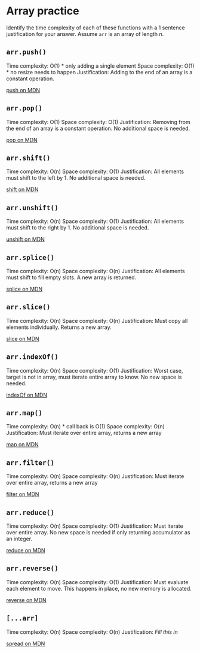 # Array practice

Identify the time complexity of each of these functions with a 1 sentence
justification for your answer. Assume `arr` is an array of length _n_.

## `arr.push()`

Time complexity: O(1) * only adding a single element
Space complexity: O(1) * no resize needs to happen
Justification: Adding to the end of an array is a constant operation. 

[push on MDN][push]


## `arr.pop()`

Time complexity: O(1)
Space complexity: O(1)
Justification: Removing from the end of an array is a constant operation. No additional space is needed. 

[pop on MDN][pop]

## `arr.shift()`

Time complexity: O(n)
Space complexity: O(1)
Justification: All elements must shift to the left by 1. No additional space is needed. 

[shift on MDN][shift]

## `arr.unshift()`

Time complexity: O(n)
Space complexity: O(1)
Justification: All elements must shift to the right by 1. No additional space is needed.

[unshift on MDN][unshift]

## `arr.splice()`

Time complexity: O(n)
Space complexity: O(n)
Justification: All elements must shift to fill empty slots. A new array is returned. 

[splice on MDN][splice]

## `arr.slice()`

Time complexity: O(n)
Space complexity: O(n)
Justification: Must copy all elements individually. Returns a new array.

[slice on MDN][slice]

## `arr.indexOf()`

Time complexity: O(n)
Space complexity: O(1)
Justification: Worst case, target is not in array, must iterate entire array to know. No new space is needed. 

[indexOf on MDN][indexOf]

## `arr.map()`

Time complexity: O(n) * call back is O(1)
Space complexity: O(n)
Justification: Must iterate over entire array, returns a new array

[map on MDN][map]

## `arr.filter()`

Time complexity: O(n)
Space complexity: O(n)
Justification: Must iterate over entire array, returns a new array

[filter on MDN][filter]

## `arr.reduce()`

Time complexity: O(n)
Space complexity: O(1)
Justification: Must iterate over entire array. No new space is needed if only returning accumulator as an integer. 

[reduce on MDN][reduce]

## `arr.reverse()`

Time complexity: O(n)
Space complexity: O(1)
Justification: Must evaluate each element to move. This happens in place, no new memory is allocated. 

[reverse on MDN][reverse]

## `[...arr]`

Time complexity: O(n)
Space complexity: O(n)
Justification: _Fill this in_

[spread on MDN][spread]

[push]:https://developer.mozilla.org/en-US/docs/Web/JavaScript/Reference/Global_Objects/Array/push
[pop]:https://developer.mozilla.org/en-US/docs/Web/JavaScript/Reference/Global_Objects/Array/pop
[shift]:https://developer.mozilla.org/en-US/docs/Web/JavaScript/Reference/Global_Objects/Array/shift
[unshift]:https://developer.mozilla.org/en-US/docs/Web/JavaScript/Reference/Global_Objects/Array/unshift
[splice]:https://developer.mozilla.org/en-US/docs/Web/JavaScript/Reference/Global_Objects/Array/splice
[slice]:https://developer.mozilla.org/en-US/docs/Web/JavaScript/Reference/Global_Objects/Array/slice
[indexOf]:https://developer.mozilla.org/en-US/docs/Web/JavaScript/Reference/Global_Objects/Array/indexOf
[map]:https://developer.mozilla.org/en-US/docs/Web/JavaScript/Reference/Global_Objects/Array/map
[filter]:https://developer.mozilla.org/en-US/docs/Web/JavaScript/Reference/Global_Objects/Array/filter
[reduce]:https://developer.mozilla.org/en-US/docs/Web/JavaScript/Reference/Global_Objects/Array/reduce
[reverse]:https://developer.mozilla.org/en-US/docs/Web/JavaScript/Reference/Global_Objects/Array/reverse
[spread]:https://developer.mozilla.org/en-US/docs/Web/JavaScript/Reference/Operators/Spread_syntax
